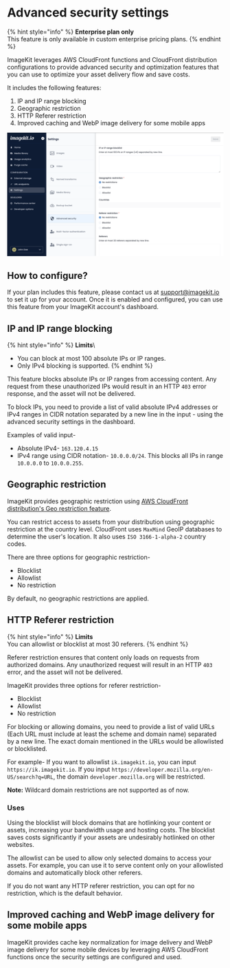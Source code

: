 # Advanced security settings

{% hint style="info" %}
**Enterprise plan only**\
This feature is only available in custom enterprise pricing plans.
{% endhint %}

ImageKit leverages AWS CloudFront functions and CloudFront distribution configurations to provide advanced security and optimization features that you can use to optimize your asset delivery flow and save costs.

It includes the following features:
1. IP and IP range blocking
2. Geographic restriction
3. HTTP Referer restriction
4. Improved caching and WebP image delivery for some mobile apps

![Advanced security settings in ImageKit's dashboard](<../.gitbook/assets/advanced-security-settings.png>)

## How to configure?

If your plan includes this feature, please contact us at support@imagekit.io to set it up for your account. Once it is enabled and configured, you can use this feature from your ImageKit account's dashboard.

## IP and IP range blocking

{% hint style="info" %}
**Limits**\
- You can block at most 100 absolute IPs or IP ranges.
- Only IPv4 blocking is supported.
{% endhint %}

This feature blocks absolute IPs or IP ranges from accessing content. Any request from these unauthorized IPs would result in an HTTP `403` error response, and the asset will not be delivered.

To block IPs, you need to provide a list of valid absolute IPv4 addresses or IPv4 ranges in CIDR notation separated by a new line in the input - using the advanced security settings in the dashboard.

Examples of valid input- 
- Absolute IPv4- `163.120.4.15`
- IPv4 range using CIDR notation- `10.0.0.0/24`. This blocks all IPs in range `10.0.0.0` to `10.0.0.255`.

## Geographic restriction

ImageKit provides geographic restriction using [AWS CloudFront distribution's Geo restriction feature](https://docs.aws.amazon.com/AmazonCloudFront/latest/DeveloperGuide/georestrictions.html).

You can restrict access to assets from your distribution using geographic restriction at the country level. CloudFront uses `MaxMind` GeoIP databases to determine the user's location. It also uses `ISO 3166-1-alpha-2` country codes.

There are three options for geographic restriction-

- Blocklist
- Allowlist
- No restriction

By default, no geographic restrictions are applied.

## HTTP Referer restriction

{% hint style="info" %}
**Limits**\
You can allowlist or blocklist at most 30 referers.
{% endhint %}

Referer restriction ensures that content only loads on requests from authorized domains. Any unauthorized request will result in an HTTP `403` error, and the asset will not be delivered.

ImageKit provides three options for referer restriction-

- Blocklist 
- Allowlist
- No restriction

For blocking or allowing domains, you need to provide a list of valid URLs (Each URL must include at least the scheme and domain name) separated by a new line. The exact domain mentioned in the URLs would be allowlisted or blocklisted.

For example- 
If you want to allowlist `ik.imagekit.io`, you can input `https://ik.imagekit.io`.
If you input `https://developer.mozilla.org/en-US/search?q=URL`, the domain `developer.mozilla.org` will be restricted.

**Note:** Wildcard domain restrictions are not supported as of now.

### Uses
Using the blocklist will block domains that are hotlinking your content or assets, increasing your bandwidth usage and hosting costs. The blocklist saves costs significantly if your assets are undesirably hotlinked on other websites.

The allowlist can be used to allow only selected domains to access your assets. For example, you can use it to serve content only on your allowlisted domains and automatically block other referers.

If you do not want any HTTP referer restriction, you can opt for no restriction, which is the default behavior.

## Improved caching and WebP image delivery for some mobile apps

ImageKit provides cache key normalization for image delivery and WebP image delivery for some mobile devices by leveraging AWS CloudFront functions once the security settings are configured and used.
